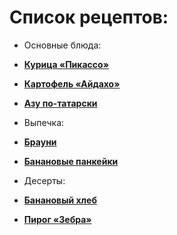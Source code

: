 # Список рецептов:

- Основные блюда:
- [**Курица «Пикассо»**](kurica-pikasso.md)
- [**Картофель «Айдахо»**](kartofel-ajdaho.md)
- [**Азу по-татарски**](azu-po-tatarski.md)
- Выпечка:

- [**Брауни**](brownie.md)
- [**Банановые панкейки**](bananovie-pankejki.md)
- Десерты:

- [**Банановый хлеб**](bananovyy-hleb.md)
- [**Пирог «Зебра»**](zebra.md)
